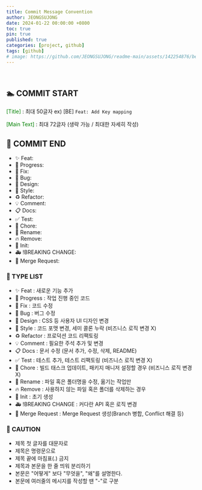 ```yaml
---
title: Commit Message Convention
author: JEONGSUJONG
date: 2024-01-22 00:00:00 +0800
toc: true
pin: true
published: true
categories: [project, github]
tags: [github]
# image: https://github.com/JEONGSUJONG/readme-main/assets/142254876/be20d816-7e67-4b9f-af6e-816b7e524d42
---
```


<br>

## 🏊 COMMIT START
<span style = "Color: green">[Title]</span> : 최대 50글자   ex) [BE] `Feat: Add Key mapping`  

<span style = "Color: green">[Main Text]</span> : 최대 72글자 (생략 가능 / 최대한 자세히 작성)  

## 🛌 COMMIT END
- ✨ Feat: 
- 🚧 Progress: 
- 🎯 Fix: 
- 🐛 Bug: 
- 🎨 Design: 
- 💄 Style: 
- ♻️ Refactor: 
- 💡 Comment: 
- 📋 Docs: 
- ✅ Test: 
- 🔖 Chore: 
- 📝 Rename: 
- 🔥 Remove: 
- 📌 Init: 
- 🚑 !BREAKING CHANGE: 
- 🔔 Merge Request: 

### 📄 TYPE LIST 
- ✨ Feat             : 새로운 기능 추가   
- 🚧 Progress         : 작업 진행 중인 코드
- 🎯 Fix              : 코드 수정
- 🐛 Bug              : 버그 수정
- 🎨 Design           : CSS 등 사용자 UI 디자인 변경  
- 💄 Style            : 코드 포맷 변경, 세미 콜론 누락 (비즈니스 로직 변경 X)  
- ♻️ Refactor         : 프로덕션 코드 리팩토링
- 💡 Comment          : 필요한 주석 추가 및 변경
- 📋 Docs             : 문서 수정 (문서 추가, 수정, 삭제, README)  
- ✅ Test             : 테스트 추가, 테스트 리팩토링 (비즈니스 로직 변경 X)  
- 🔖 Chore            : 빌드 태스크 업데이트, 패키지 매니저 설정할 경우 (비즈니스 로직 변경 X)
- 📝 Rename           : 파일 혹은 폴더명을 수정, 옮기는 작업만
- 🔥 Remove           : 사용하지 않는 파일 혹은 폴더를 삭제하는 경우
- 📌 Init             : 초기 생성  
- 🚑 !BREAKING CHANGE : 커다란 API 혹은 로직 변경
- 🔔 Merge Request    : Merge Request 생성(Branch 병합, Conflict 해결 등)

### 🚨 CAUTION
- 제목 첫 글자를 대문자로  
- 제목은 명령문으로  
- 제목 끝에 마침표(.) 금지  
- 제목과 본문을 한 줄 띄워 분리하기  
- 본문은 "어떻게" 보다 "무엇을", "왜"를 설명한다.  
- 본문에 여러줄의 메시지를 작성할 땐 "-"로 구분
